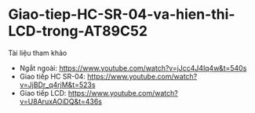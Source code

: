 # Giao-tiep-HC-SR-04-va-hien-thi-LCD-trong-AT89C52
Tài liệu tham khảo
- Ngắt ngoài: https://www.youtube.com/watch?v=jJcc4J4lq4w&t=540s
- Giao tiếp HC SR-04: https://www.youtube.com/watch?v=JjBDr_q4rjM&t=523s
- Giao tiếp LCD: https://www.youtube.com/watch?v=U8AruxAOiDQ&t=436s
